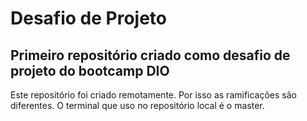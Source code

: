 # Desafio de Projeto

## Primeiro repositório criado como desafio de projeto do bootcamp DIO

Este repositório foi criado remotamente. Por isso as ramificações são diferentes. O terminal que uso no repositório local é o master.
